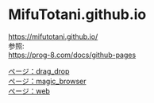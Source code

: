 # MifuTotani.github.io  
https://mifutotani.github.io/  
参照:  
https://prog-8.com/docs/github-pages


  <a href="pages/samples/drag_drop/index.html">ページ：drag_drop</a></br>
  <a href="pages/magic_browser/index.html">ページ：magic_browser</a></br>
  <a href="pages/web/index.html">ページ：web</a></br>